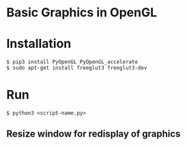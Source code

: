 # Basic Graphics in OpenGL

# Installation

    $ pip3 install PyOpenGL PyOpenGL_accelerate
    $ sudo apt-get install freeglut3 freeglut3-dev

# Run

    $ python3 <script-name.py>


## Resize window for redisplay of graphics
